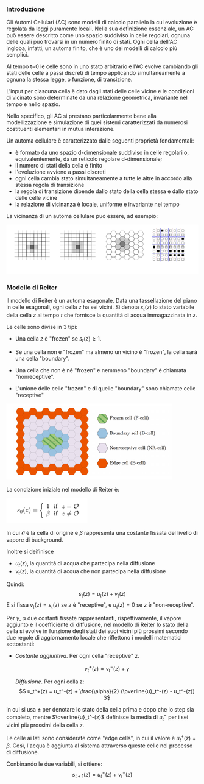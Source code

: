 ### Introduzione 

Gli  Automi Cellulari (AC) sono modelli di calcolo parallelo la cui  evoluzione è regolata da leggi puramente locali. Nella sua definizione  essenziale, un AC può essere descritto come uno spazio suddiviso in  celle regolari, ognuna delle quali può trovarsi in un numero finito di  stati. Ogni cella dell'AC ingloba, infatti, un automa finito, che è uno  dei modelli di calcolo più semplici.  

Al  tempo t=0 le celle sono in uno stato arbitrario e l'AC evolve cambiando  gli stati delle celle a passi discreti di tempo applicando  simultaneamente a ognuna la stessa legge, o funzione, di transizione. 

L'input  per ciascuna cella è dato dagli stati delle celle vicine e le  condizioni di vicinato sono determinate da una relazione geometrica,  invariante nel tempo e nello spazio. 

Nello  specifico, gli AC si prestano particolarmente bene alla modellizzazione  e simulazione di quei sistemi caratterizzati da numerosi costituenti  elementari in mutua interazione. 

Un automa cellulare è caratterizzato dalle seguenti proprietà fondamentali: 

- è formato da uno spazio d-dimensionale suddiviso in celle regolari o, equivalentemente, da un reticolo regolare d-dimensionale; 
- il numero di stati della cella è finito 
- l'evoluzione avviene a passi discreti 
- ogni cella cambia stato simultaneamente a tutte le altre in accordo alla stessa regola di transizione 
- la regola di transizione dipende dallo stato della cella stessa e dallo stato delle celle vicine 
- la relazione di vicinanza è locale, uniforme e invariante nel tempo 

La vicinanza di un automa cellulare può essere, ad esempio: 

![1527968377496](./ImageRelation/1527968377496.png)

<div class="pagebreak"></div>

### Modello di Reiter 

Il modello di Reiter è un automa esagonale. Data una tassellazione del piano in celle esagonali, ogni cella $z$ ha sei vicini. Si denota $s_t(z)$ lo stato variabile della cella $z$ al tempo $t$ che fornisce la quantità di acqua immagazzinata in $z$. 

Le celle sono divise in 3 tipi: 

- Una cella $z$ è "frozen" se $s_t(z) \ge 1$. 

- Se una cella non è "frozen" ma almeno un vicino è "frozen", la cella sarà una cella "boundary". 
- Una cella che non è né "frozen" e nemmeno "boundary" è chiamata "nonreceptive". 
- L'unione delle celle "frozen" e di quelle "boundary" sono chiamate celle "receptive" 

![1527968377496](./ImageRelation/reiter.png)

La condizione iniziale nel modello di Reiter è: 

![1527968377496](./ImageRelation/initialReiter.png)

In cui $\mathcal{O}$ è la cella di origine e $\beta$ rappresenta una costante fissata del livello di vapore di background. 

Inoltre si deifinisce 

- $u_t(z)$, la quantità di acqua che partecipa nella diffusione 
- $v_t(z)$, la quantità di acqua che non partecipa nella diffusione 

Quindi: 
$$
s_t(z) =  u_t(z) + v_t(z)
$$
E si fissa $v_t(z) = s_t(z)$ se $z$ è "receptive", e $u_t(z) = 0$ se $z$ è "non-receptive". 

Per $\gamma$, $\alpha$ due costanti fissate rappresentanti, rispettivamente, il vapore aggiunto e il coefficiente di diffusione, nel modello di Reiter lo stato della cella si  evolve in funzione degli stati dei suoi vicini più prossimi secondo due  regole di aggiornamento locale che riflettono i modelli matematici  sottostanti: 

- *Costante aggiuntiva*. Per ogni cella "receptive" $z$. 

  $$
  v_t^+(z) = v_t^-(z) + \gamma
  $$

   *Diffusione*. Per ogni cella z: 						 
  $$
  u_t^+(z) = u_t^-(z) + \frac{\alpha}{2} (\overline{u}_t^-(z) - u_t^-(z))
  $$




in cui si usa $\pm$ per denotare lo stato della cella prima e dopo che lo step sia completo, mentre $\overline{u}_t^-(z)$ definisce la media di $u_t^-$ per i sei vicini più prossimi della cella $z$.

Le celle ai lati sono considerate come "edge cells", in cui il valore è $u_t^+(z) = \beta$. Così, l'acqua è aggiunta al sistema attraverso queste celle nel processo di diffusione.

Conbinando le due variabili, si ottiene: 
$$
s_{t+1}(z) = u_t^+(z) + v_t^+(z)
$$

